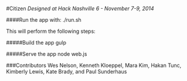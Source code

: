 #Citizen
*Designed at Hack Nashville 6 - November 7-9, 2014*

####Run the app with:
    ./run.sh

This will perform the following steps:

#####Build the app
    gulp

#####Serve the app
    node web.js

###Contributors
Wes Nelson, Kenneth Kloeppel, Mara Kim, Hakan Tunc, Kimberly Lewis, Kate Brady, and Paul Sunderhaus
